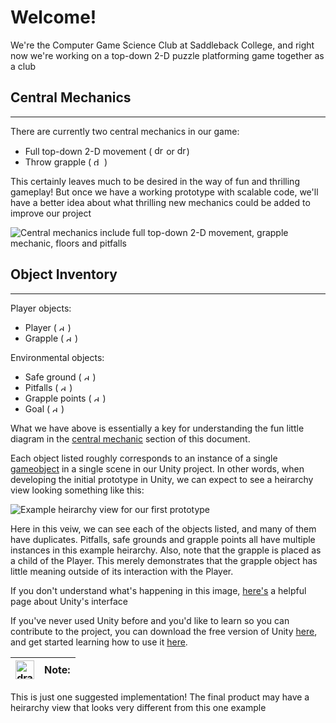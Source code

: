 # Welcome!
We're the Computer Game Science Club at Saddleback College, and right now 
we're working on a top-down 2-D puzzle platforming game together as a club

## Central Mechanics
***
There are currently two central mechanics in our game:

* Full top-down 2-D movement 
( <img src="README/asdw.png" alt="drawing" height="15"/> or <img src="README/ArrowKeys.png" alt="drawing" height="15"/>)
* Throw grapple 
( <img src="README/MouseLeftClick.png" alt="drawing" height="13"/> )

This certainly leaves much to be desired in the way of fun and thrilling gameplay!  But once we have a working prototype with scalable code, we'll have a better idea about what thrilling new mechanics could be added to improve our project

![Central mechanics include full top-down 2-D movement, grapple mechanic, floors and pitfalls](README/BasicMechanicsDiagram.png)


## Object Inventory
***
Player objects:
* Player 
( <img src="README/BlueCircle.png" alt="drawing" width="10"/> )
* Grapple 
( <img src="README/OrangeLine.png" alt="drawing" height="10"/> )

Environmental objects:

* Safe ground 
( <img src="README/BrownSquare.png" alt="drawing" width="10"/> )
* Pitfalls 
( <img src="README/BlackSquare.png" alt="drawing" width="10"/> )
* Grapple points 
( <img src="README/PinkTriangle.png" alt="drawing" width="10"/> )
* Goal 
( <img src="README/GoldStar.png" alt="drawing" width="10"/> )

What we have above is essentially a key for understanding the fun little diagram in the [central mechanic](#central-mechanics) section of this document.

Each object listed roughly corresponds to an instance of a single [gameobject](https://docs.unity3d.com/Manual/class-GameObject.html) in a single scene in our Unity project.  In other words, when developing the initial prototype in Unity, we can expect to see a heirarchy view looking something like this:

![Example heirarchy view for our first prototype](README/ExampleHeirarchy.PNG)

Here in this veiw, we can see each of the objects listed, and many of them have duplicates.  Pitfalls, safe grounds and grapple points all have multiple instances in this example heirarchy.  Also, note that the grapple is placed as a child of the Player.  This merely demonstrates that the grapple object has little meaning outside of its interaction with the Player.

If you don't understand what's happening in this image, [here's](https://docs.unity3d.com/Manual/LearningtheInterface.html) a helpful page about Unity's interface

If you've never used Unity before and you'd like to learn so you can contribute to the project, you can download the free version of Unity [here](https://store.unity.com/download?ref=personal), and get started learning how to use it [here](https://unity3d.com/learn/tutorials/s/interactive-tutorials).

| <img src="README/Notice.png" alt="drawing" width="30"/> | Note: |
| --- | --- |
This is just one suggested implementation!  The final product may have a heirarchy view that looks very different from this one example